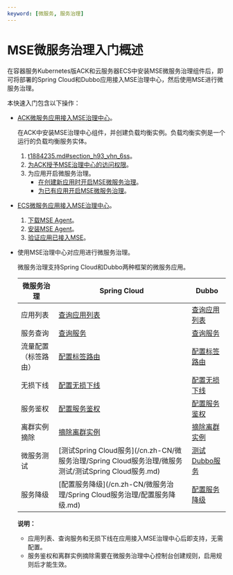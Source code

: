 ```yaml
---
keyword: [微服务, 服务治理]
---
```


# MSE微服务治理入门概述

在容器服务Kubernetes版ACK和云服务器ECS中安装MSE微服务治理组件后，即可将部署的Spring Cloud和Dubbo应用接入MSE治理中心，然后使用MSE进行微服务治理。

本快速入门包含以下操作：

-   [ACK微服务应用接入MSE治理中心]()。

    在ACK中安装MSE治理中心组件，并创建负载均衡实例。负载均衡实例是一个运行的负载均衡服务实体。

    1.  [t1884235.md\#section\_h93\_vhn\_6ss](section_h93_vhn_6ss)。
    2.  [为ACK授予MSE治理中心的访问权限](section_7xx_blp_06o)。
    3.  为应用开启微服务治理。
        -   [在创建新应用时开启MSE微服务治理](section_07c_hhu_i9c)。
        -   [为已有应用开启MSE微服务治理](section_v96_o5d_zaa)。
-   [ECS微服务应用接入MSE治理中心](/cn.zh-CN/快速入门/微服务治理/ECS微服务应用接入MSE治理中心.md)。
    1.  [下载MSE Agent](/cn.zh-CN/快速入门/微服务治理/ECS微服务应用接入MSE治理中心.md)。
    2.  [安装MSE Agent](/cn.zh-CN/快速入门/微服务治理/ECS微服务应用接入MSE治理中心.md)。
    3.  [验证应用已接入MSE](/cn.zh-CN/快速入门/微服务治理/ECS微服务应用接入MSE治理中心.md)。
-   使用MSE治理中心对应用进行微服务治理。

    微服务治理支持Spring Cloud和Dubbo两种框架的微服务应用。

    |微服务治理|Spring Cloud|Dubbo|
    |-----|------------|-----|
    |应用列表|[查询应用列表]()|[查询应用列表]()|
    |服务查询|[查询服务]()|[查询服务]()|
    |流量配置（标签路由）|[配置标签路由]()|[配置标签路由]()|
    |无损下线|[配置无损下线]()|[配置无损下线]()|
    |服务鉴权|[配置服务鉴权]()|[配置服务鉴权]()|
    |离群实例摘除|[摘除离群实例]()|[摘除离群实例]()|
    |微服务测试|[测试Spring Cloud服务](/cn.zh-CN/微服务治理/Spring Cloud服务治理/微服务测试/测试Spring Cloud服务.md)|[测试Dubbo服务](/cn.zh-CN/微服务治理/Dubbo服务治理/微服务测试/测试Dubbo服务.md)|
    |服务降级|[配置服务降级](/cn.zh-CN/微服务治理/Spring Cloud服务治理/配置服务降级.md)|[配置服务降级](/cn.zh-CN/微服务治理/Dubbo服务治理/配置服务降级.md)|

    **说明：**

    -   应用列表、查询服务和无损下线在应用接入MSE治理中心后即支持，无需配置。
    -   服务鉴权和离群实例摘除需要在微服务治理中心控制台创建规则，启用规则后才能生效。


